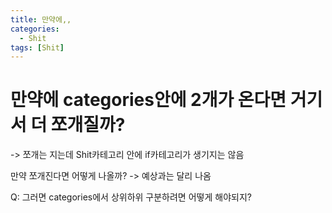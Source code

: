 ```yaml
---
title: 만약에,,
categories:
  - Shit
tags: [Shit]
---
```


# 만약에 categories안에 2개가 온다면 거기서 더 쪼개질까?
-> 쪼개는 지는데 Shit카테고리 안에 if카테고리가 생기지는 않음

만약 쪼개진다면 어떻게 나올까? -> 예상과는 달리 나옴

Q: 그러면 categories에서 상위하위 구분하려면 어떻게 해야되지?
